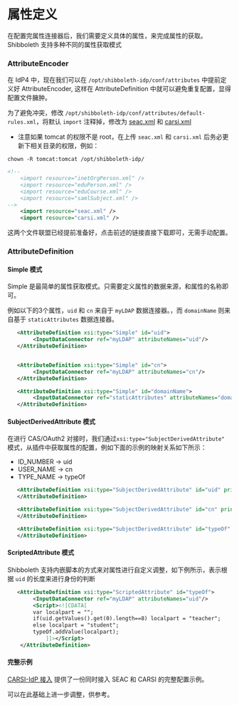 # 属性定义

在配置完属性连接器后，我们需要定义具体的属性，来完成属性的获取。Shibboleth 支持多种不同的属性获取模式

### AttributeEncoder
在 IdP4 中，现在我们可以在 `/opt/shibboleth-idp/conf/attributes` 中提前定义好 AttributeEncoder, 这样在 AttributeDefinition 中就可以避免重复配置，显得配置文件臃肿。

为了避免冲突，修改 `/opt/shibboleth-idp/conf/attributes/default-rules.xml`，将默认 `import` 注释掉，修改为 [seac.xml](https://eac.cloud.sh.edu.cn/download/seac.xml) 和 [carsi.xml](https://eac.cloud.sh.edu.cn/download/carsi.xml)

- 注意如果 tomcat 的权限不是 root，在上传 `seac.xml` 和 `carsi.xml` 后务必更新下相关目录的权限，例如：
```
chown -R tomcat:tomcat /opt/shibboleth-idp/
```

```xml
<!--
    <import resource="inetOrgPerson.xml" />
    <import resource="eduPerson.xml" />
    <import resource="eduCourse.xml" />
    <import resource="samlSubject.xml" />
-->
    <import resource="seac.xml" />
    <import resource="carsi.xml" />
```

这两个文件联盟已经提前准备好，点击前述的链接直接下载即可，无需手动配置。

### AttributeDefinition
#### Simple 模式
Simple 是最简单的属性获取模式。只需要定义属性的数据来源，和属性的名称即可。

例如以下的3个属性，`uid` 和 `cn` 来自于 `myLDAP` 数据连接器。，而 `domainName` 则来自基于 `staticAttributes` 数据连接器。
```xml
   <AttributeDefinition xsi:type="Simple" id="uid">
        <InputDataConnector ref="myLDAP" attributeNames="uid"/>
   </AttributeDefinition>


   <AttributeDefinition xsi:type="Simple" id="cn">
        <InputDataConnector ref="myLDAP" attributeNames="cn"/>
   </AttributeDefinition>

   <AttributeDefinition xsi:type="Simple" id="domainName">
        <InputDataConnector ref="staticAttributes" attributeNames="domainName"/>
   </AttributeDefinition>
```

#### SubjectDerivedAttribute 模式
在进行 CAS/OAuth2 对接时，我们通过`xsi:type="SubjectDerivedAttribute"` 模式，从插件中获取属性的配置，例如下面的示例的映射关系如下所示：

- ID_NUMBER -> uid
- USER_NAME -> cn
- TYPE_NAME -> typeOf

```xml
   <AttributeDefinition xsi:type="SubjectDerivedAttribute" id="uid" principalAttributeName="ID_NUMBER">
   </AttributeDefinition>

   <AttributeDefinition xsi:type="SubjectDerivedAttribute" id="cn" principalAttributeName="USER_NAME">
   </AttributeDefinition>

   <AttributeDefinition xsi:type="SubjectDerivedAttribute" id="typeOf" principalAttributeName="TYPE_NAME">
   </AttributeDefinition>
```

#### ScriptedAttribute 模式
Shibboleth 支持内嵌脚本的方式来对属性进行自定义调整，如下例所示，表示根据 `uid` 的长度来进行身份的判断
```xml
   <AttributeDefinition xsi:type="ScriptedAttribute" id="typeOf">
        <InputDataConnector ref="myLDAP" attributeNames="uid"/>
        <Script><![CDATA[
        var localpart = "";
        if(uid.getValues().get(0).length==8) localpart = "teacher";
        else localpart = "student";
        typeOf.addValue(localpart);
            ]]></Script>
    </AttributeDefinition>
``` 

#### 完整示例
[CARSI-IdP 接入](https://eac.cloud.sh.edu.cn/document/idp4/idp_carsi.html) 提供了一份同时接入 SEAC 和 CARSI 的完整配置示例。

可以在此基础上进一步调整，供参考。